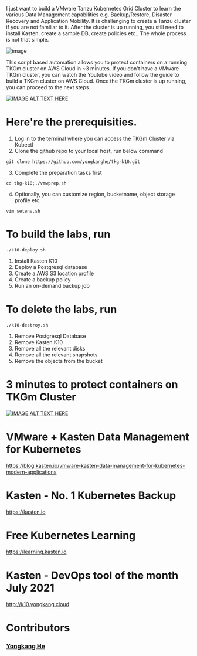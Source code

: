 I just want to build a VMware Tanzu Kubernetes Grid Cluster to learn the various Data Management capabilities e.g. Backup/Restore, Disaster Recovery and Application Mobility. It is challenging to create a Tanzu cluster if you are not familiar to it. After the cluster is up running, you still need to install Kasten, create a sample DB, create policies etc.. The whole process is not that simple.

![image](https://blog.kasten.io/hubfs/Blog%20Images/VMware-Kasten%20Data%20Management%20for%20Kubernetes%20and%20Modern%20Applications/vmware-kasten-01.svg)

This script based automation allows you to protect containers on a running TKGm cluster on AWS Cloud in ~3 minutes. If you don't have a VMware TKGm cluster, you can watch the Youtube video and follow the guide to build a TKGm cluster on AWS Cloud. Once the TKGm cluster is up running, you can proceed to the next steps. 

[![IMAGE ALT TEXT HERE](https://img.youtube.com/vi/WglSH-GZQ1I/0.jpg)](https://www.youtube.com/watch?v=WglSH-GZQ1I)

# Here're the prerequisities. 
1. Log in to the terminal where you can access the TKGm Cluster via Kubectl
2. Clone the github repo to your local host, run below command
````
git clone https://github.com/yongkanghe/tkg-k10.git
````
3. Complete the preparation tasks first
````
cd tkg-k10;./vmwprep.sh
````
4. Optionally, you can customize region, bucketname, object storage profile etc.
````
vim setenv.sh
````
 
# To build the labs, run 
````
./k10-deploy.sh
````
1. Install Kasten K10
2. Deploy a Postgresql database
3. Create a AWS S3 location profile
4. Create a backup policy
5. Run an on-demand backup job

# To delete the labs, run 
````
./k10-destroy.sh
````
1. Remove Postgresql Database
2. Remove Kasten K10
3. Remove all the relevant disks
4. Remove all the relevant snapshots
5. Remove the objects from the bucket

# 3 minutes to protect containers on TKGm Cluster
[![IMAGE ALT TEXT HERE](https://img.youtube.com/vi/s9f8O7zs_QI/0.jpg)](https://www.youtube.com/watch?v=s9f8O7zs_QI)

# VMware + Kasten Data Management for Kubernetes
https://blog.kasten.io/vmware-kasten-data-management-for-kubernetes-modern-applications

# Kasten - No. 1 Kubernetes Backup
https://kasten.io 

# Free Kubernetes Learning
https://learning.kasten.io 

# Kasten - DevOps tool of the month July 2021
http://k10.yongkang.cloud

# Contributors

### [Yongkang He](http://yongkang.cloud)




